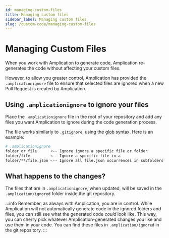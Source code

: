 ```yaml
---
id: managing-custom-files
title: Managing custom files
sidebar_label: Managing custom files
slug: /custom-code/managing-custom-files
---
```


# Managing Custom Files

When you work with Amplication to generate code, Amplication re-generates the code without affecting your custom files.

However, to allow you greater control, Amplication has provided the `.amplicationignore` file to ensure that selected files are ignored when a new Pull Request is created by Amplication.

## Using `.amplicationignore` to ignore your files

Place the `.amplicationignore` file in the root of your repository and add any files you want Amplication to ignore during the code generation process.

The file works similarly to `.gitignore`, using the [glob](<https://en.wikipedia.org/wiki/Glob_(programming)>) syntax. Here is an example:

```bash
# .amplicationignore
folder_or_file.     <-- Ignore ignore a specific file or folder
folder/file         <-- Ignore a specific file in a
folder/**/file.json <-- Ignore all file.json occurrences in subfolders of "folder"
```

## What happens to the changes?

The files that are in `.amplicationignore`, when updated, will be saved in the `.amplication/ignored` folder inside the git repository.

:::info
Remember, as always with Amplication, you are in control. While Amplication will not automatically generate code in the ignored folders and files, you can still see what the generated code _could_ look like. This way, you can cherry pick whatever Amplication-generated changes you like and use them in your code. You can find these files in `.amplication/ignored` in the git repository.
:::
